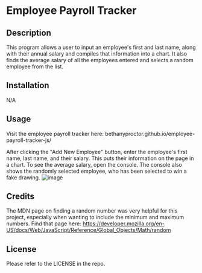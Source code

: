 # Employee Payroll Tracker

## Description

This program allows a user to input an employee's first and last name, along with their annual salary and compiles that information into a chart. It also finds the average salary of all the employees entered and selects a random employee from the list. 
	
## Installation

N/A

## Usage

Visit the employee payroll tracker here: bethanyproctor.github.io/employee-payroll-tracker-js/ 

After clicking the "Add New Employee" button, enter the employee's first name, last name, and their salary. This puts their information on the page in a chart. To see the average salary, open the console. The console also shows the randomly selected employee, who has been selected to win a fake drawing. 
![image](https://github.com/BethanyProctor/employee-payroll-tracker-js/assets/160694396/affdc33b-4692-4f3d-b101-8efb1b1feeff)


## Credits

The MDN page on finding a random number was very helpful for this project, especially when wanting to include the minimum and maximum numbers. Find that page here: https://developer.mozilla.org/en-US/docs/Web/JavaScript/Reference/Global_Objects/Math/random 

## License

Please refer to the LICENSE in the repo.
